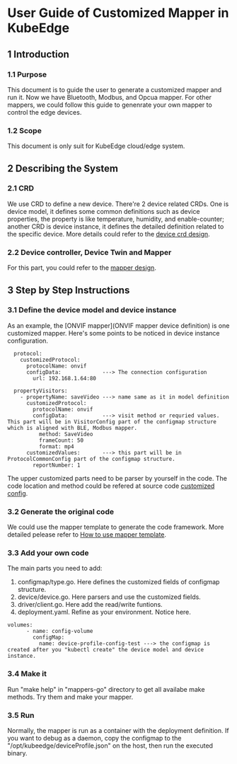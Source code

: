 # User Guide of Customized Mapper in KubeEdge
## 1 Introduction
### 1.1 Purpose
This document is to guide the user to generate a customized mapper and run it. Now we have Bluetooth, Modbus, and Opcua mapper. For other mappers, we could follow this guide to genenrate your own mapper to control the edge devices.
### 1.2 Scope
This document is only suit for KubeEdge cloud/edge system.
 
## 2 Describing the System
### 2.1 CRD
We use CRD to define a new device. There're 2 device related CRDs. One is device model, it defines some common definitions such as device properties, the property is like temperature, humidity, and enable-counter; another CRD is device instance, it defines the detailed definition related to the specific device. More details could refer to the [device crd design](https://github.com/kubeedge/kubeedge/blob/master/docs/proposals/device-crd.md#device-model-crd).
### 2.2 Device controller, Device Twin and Mapper
For this part, you could refer to the [mapper design](https://github.com/kubeedge/kubeedge/blob/master/docs/proposals/mapper-design-v2.md).
## 3 Step by Step Instructions
### 3.1 Define the device model and device instance
As an example, the [ONVIF mapper](ONVIF mapper device definition) is one customized mapper. Here's some points to be noticed in device instance configuration.
```language
  protocol:
    customizedProtocol:
      protocolName: onvif
      configData:             ---> The connection configuration
        url: 192.168.1.64:80
```
```
  propertyVisitors:
    - propertyName: saveVideo ---> name same as it in model definition
      customizedProtocol:
        protocolName: onvif
        configData:           ---> visit method or requried values. This part will be in VisitorConfig part of the configmap structure which is aligned with BLE, Modbus mapper.
          method: SaveVideo
          frameCount: 50
          format: mp4
      customizedValues:       ---> this part will be in ProtocolCommonConfig part of the configmap structure.
        reportNumber: 1
```
The upper customized parts need to be parser by yourself in the code. The code location and method could be refered at source code [customized config](https://github.com/sailorvii/mappers-go/blob/onvif/mappers/onvif/device/device.go).

### 3.2 Generate the original code
We could use the mapper template to generate the code framework. More detailed pelease refer to [How to use mapper template](https://github.com/sailorvii/mappers-go/blob/onvif/_template/README.md).
### 3.3 Add your own code
The main parts you need to add:
1. configmap/type.go. Here defines the customized fields of configmap structure.
2. device/device.go. Here parsers and use the customized fields.
3. driver/client.go. Here add the read/write funtions.
4. deployment.yaml. Refine as your environment. Notice here.
```
volumes:
      - name: config-volume
        configMap:
          name: device-profile-config-test ---> the configmap is created after you "kubectl create" the device model and device instance. 
```
### 3.4 Make it
Run "make help" in "mappers-go" directory to get all availabe make methods. Try them and make your mapper.
### 3.5 Run
Normally, the mapper is run as a container with the deployment definition. If you want to debug as a daemon, copy the configmap to the "/opt/kubeedge/deviceProfile.json" on the host, then run the executed binary.
